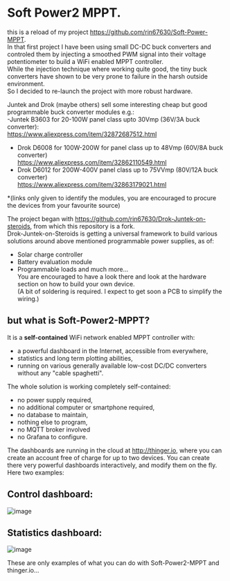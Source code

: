 # Soft Power2 MPPT.
this is a reload of my project https://github.com/rin67630/Soft-Power-MPPT.  
In that first project I have been using small DC-DC buck converters and controled them by injecting a smoothed PWM signal into their voltage potentiometer to build a WiFi enabled MPPT controller.  
While the injection technique where working quite good, the tiny buck converters have shown to be very prone to failure in the harsh outside environment.  
So I decided to re-launch the project with more robust hardware.   

Juntek and Drok (maybe others) sell some interesting cheap but good programmable buck converter modules e.g.:  
-Juntek B3603 for 20-100W panel class upto 30Vmp (36V/3A buck converter):   
https://www.aliexpress.com/item/32872687512.html  
- Drok D6008 for 100W-200W for panel class up to 48Vmp (60V/8A buck converter)  
https://www.aliexpress.com/item/32862110549.html  
- Drok D6012 for 200W-400V panel class up to 75VVmp (80V/12A buck converter)   
https://www.aliexpress.com/item/32863179021.html  

*(links only given to identify the modules, you are encouraged to procure the devices from your favourite source)  

The project began with https://github.com/rin67630/Drok-Juntek-on-steroids, from which this repository is a fork.  
Drok-Juntek-on-Steroids is getting a universal framework to build various solutions around above mentioned programmable power supplies, as of:  
- Solar charge controller
- Battery evaluation module
- Programmable loads
and much more...  
You are encouraged to have a look there and look at the hardware section on how to build your own device.  
(A bit of soldering is required. I expect to get soon a PCB to simplify the wiring.)

## but what is Soft-Power2-MPPT?
It is a **self-contained** WiFi network enabled MPPT controller with:
- a powerful dashboard in the Internet, accessible from everywhere,
- statistics and long term plotting abilities,
- running on various generally available low-cost DC/DC converters without any "cable spaghetti".

The whole solution is working completely self-contained: 
- no power supply required,
- no additional computer or smartphone required,
- no database to maintain,
- nothing else to program,
- no MQTT broker involved
- no Grafana to configure.

The dashboards are running in the cloud at http://thinger.io, where you can create an account free of charge for up to two devices.
You can create there very powerful dashboards interactively, and modify them on the fly.
Here two examples:
## Control dashboard:
![image](https://user-images.githubusercontent.com/14197155/123584914-82aeb300-d7e2-11eb-97ac-eaa375c6e077.png)  

## Statistics dashboard:
![image](https://user-images.githubusercontent.com/14197155/123584988-aa9e1680-d7e2-11eb-914c-e2682b02a685.png)

These are only examples of what you can do with Soft-Power2-MPPT and thinger.io...




